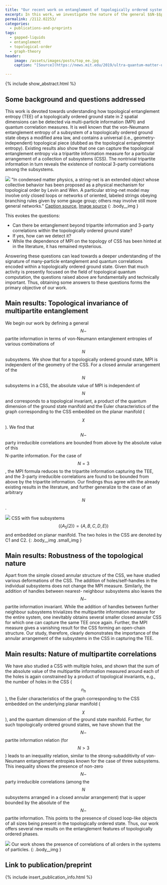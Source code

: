 ```yaml
---
title: "Our recent work on entanglement of topologically ordered systems has been published in Phys. Rev. A"
excerpt: In this work, we investigate the nature of the general $$N-$$partite information and quantum correlation of a topologically ordered ground state.
permalink: /2112.02253/
categories:
  - publications-and-preprints
tags:
  - gapped-liquids
  - entanglement
  - topological-order
  - graph-theory
header:
    image: /assets/images/posts/top_ee.jpg
    caption: "[Source](https://news.mit.edu/2019/ultra-quantum-matter-uqm-research-given-8m-boost-0529)"

---
```


{% include show_abstract.html %}

## Some background and questions addressed

This work is devoted towards understanding how topological entanglement entropy (TEE) of a topologically ordered ground state in 2 spatial dimensions can be detected via multi-particle information (MPI) and quantum correlation measures. It is well known that the von-Neumann entanglement entropy of a subsystem of a topologically ordered ground state obeys a modified area law, and contains a universal (i.e., geometry-independent) topological piece (dubbed as the topological entanglement entropy). Existing results also show that one can capture the topological entanglement entropy via a tripartite information measure for a particular arrangement of a collection of subsystems (CSS). The nontrivial tripartite information in turn reveals the existence of nonlocal 3-party correlations among the subsystems. 

![](/assets/images/TEE/string_nets.jpeg)
"In condensed matter physics, a string-net is an extended object whose collective behavior has been proposed as a physical mechanism for topological order by Levin and Wen. A particular string-net model may involve only closed loops or networks of oriented, labeled strings obeying branching rules given by some gauge group; others may involve still more general networks." [Caption source](https://en.wikipedia.org/wiki/String-net_liquid), [Image source](https://www.science.org/doi/abs/10.1126/science.aal3099)
{: .body__img }

This evokes the questions:
- Can there be entanglement beyond tripartite information and 3-party correlations within the topologically ordered ground state?
- If yes, how can we detect it?
- While the dependence of MPI on the topology of CSS has been hinted at in the literature, it has remained mysterious.

Answering these questions can lead towards a deeper understanding of the signature of many-particle entanglement and quantum correlations encoded within a topologically ordered ground state. Given that much activity is presently focused on the field of topological quantum computation, the questions raised above are fundamentally and technically important. Thus, obtaining some answers to these questions forms the primary objective of our work. 

## Main results: Topological invariance of multipartite entanglement

We begin our work by defining a general $$N-$$partite information in terms of von-Neumann entanglement entropies of various combinations of $$N$$ subsystems. We show that for a topologically ordered ground state, MPI is independent of the geometry of the CSS. For a closed annular arrangement of the $$N$$ subsystems in a CSS, the absolute value of MPI is independent of $$N$$ and corresponds to a topological invariant, a product of the quantum dimension of the ground state manifold and the Euler characteristics of the graph corresponding to the CSS embedded on the planar manifold ($$\chi$$). We find that $$N-$$party irreducible correlations are bounded from above by the absolute value of this $$$$N-partite information. For the case of $$N=3$$, the MPI formula reduces to the tripartite information capturing the TEE, and the 3-party irreducible correlations are found to be bounded from above by the tripartite information. Our findings thus agree with the already existing results in the literature, and further generalize to the case of an arbitrary $$N$$. 

![](/assets/images/TEE/css.png)
CSS with five subsystems $$(\left\{A_5(2)\right\} = \left\{A, B, C, D, E\right\})$$ and embedded on planar manifold. The two holes in the CSS are denoted by C1 and C2.
{: .body__img .small_img }

## Main results: Robustness of the topological nature

Apart from the simple closed annular structure of the CSS, we have studied various deformations of the CSS. The addition of holes/self-handles in the individual subsystems does not change the MPI measure. Similarly, the addition of handles between nearest- neighbour subsystems also leaves the $$N-$$partite information invariant. While the addition of handles between further neighbour subsystems trivializes the multipartite information measure for the entire system, one inevitably obtains several smaller closed annular CSS for which one can capture the same TEE once again. Further, the MPI measure gives a vanishing result for the CSS forming an open-chain structure. Our study, therefore, clearly demonstrates the importance of the annular arrangement of the subsystems in the CSS in capturing the TEE. 

## Main results: Nature of multipartite correlations

We have also studied a CSS with multiple holes, and shown that the sum of the absolute value of the multipartite information measured around each of the holes is again constrained by a product of topological invariants, e.g., the number of holes in the CSS ($$n_h$$), the Euler characteristics of the graph corresponding to the CSS embedded on the underlying planar manifold ($$\chi$$), and the quantum dimension of the ground state manifold. Further, for such topologically ordered ground states, we have shown that the $$N-$$partite information relation (for $$N>3$$) leads to an inequality relation, similar to the strong-subadditivity of von-Neumann entanglement entropies known for the case of three subsystems. This inequality shows the presence of non-zero $$N-$$party irreducible correlations (among the $$N$$ subsystems arranged in a closed annular arrangement) that is upper bounded by the absolute of the $$N-$$partite information. This points to the presence of closed loop-like objects of all sizes being present in the topologically ordered state. Thus, our work offers several new results on the entanglement features of topologically
ordered phases.

![](/assets/images/TEE/correlations.svg)
Our work shows the presence of correlations of all orders in the systems of particles.
{: .body__img }

## Link to publication/preprint

{% include insert_publication_info.html %}
